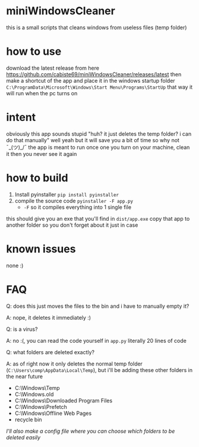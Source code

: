 # miniWindowsCleaner
this is a small scripts that cleans windows from useless files (temp folder)

# how to use
download the latest release from here https://github.com/cabiste69/miniWindowsCleaner/releases/latest
then make a shortcut of the app and place it in the windows startup folder `C:\ProgramData\Microsoft\Windows\Start Menu\Programs\StartUp`
that way it will run when the pc turns on

# intent 
obviously this app sounds stupid "huh? it just deletes the temp folder? i can do that manually"
well yeah but it will save you a bit of time so why not ¯\_(ツ)_/¯
the app is meant to run once one you turn on your machine, clean it then you never see it again

# how to build

1. Install pyinstaller `pip install pyinstaller`
2. compile the source code `pyinstaller -F app.py`
   - `-F` so it compiles everything into 1 single file

this should give you an exe that you'll find in `dist/app.exe`
copy that app to another folder so you don't forget about it just in case

# known issues 
none :)

# FAQ
Q: does this just moves the files to the bin and i have to manually empty it?

A: nope, it deletes it immediately :)

Q: is a virus?

A: no :(, you can read the code yourself in `app.py` literally 20 lines of code

Q: what folders are deleted exactly?

A: as of right now it only deletes the normal temp folder (`C:\Users\comp\AppData\Local\Temp`), but i'll be adding these other folders in the near future
   - C:\Windows\Temp
   - C:\Windows.old
   - C:\Windows\Downloaded Program Files
   - C:\Windows\Prefetch
   - C:\Windows\Offline Web Pages
   - recycle bin

  *I'll also make a config file where you can choose which folders to be deleted easily*